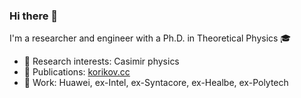 ### Hi there 👋

I'm a researcher and engineer with a Ph.D. in Theoretical Physics 🎓

- 🔬 Research interests: Casimir physics
- 📝 Publications: [korikov.cc](https://korikov.cc)
- 💼 Work: Huawei, ex-Intel, ex-Syntacore, ex-Healbe, ex-Polytech
